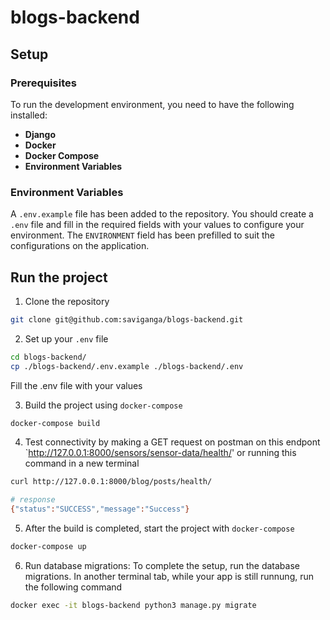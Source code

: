 # blogs-backend

## Setup

### Prerequisites

To run the development environment, you need to have the following installed:

- **Django**
- **Docker**
- **Docker Compose**
- **Environment Variables**

### Environment Variables

A `.env.example` file has been added to the repository. You should create a `.env` file and fill in the required fields with your values to configure your environment. The `ENVIRONMENT` field has been prefilled to suit the configurations on the application.

## Run the project

1. Clone the repository
```bash
git clone git@github.com:saviganga/blogs-backend.git
```

2. Set up your `.env` file
```bash
cd blogs-backend/
cp ./blogs-backend/.env.example ./blogs-backend/.env
```
Fill the .env file with your values

3. Build the project using `docker-compose`
```bash
docker-compose build
```

4. Test connectivity by making a GET request on postman on this endpont `http://127.0.0.1:8000/sensors/sensor-data/health/' or running this command in a new terminal
```bash
curl http://127.0.0.1:8000/blog/posts/health/

# response
{"status":"SUCCESS","message":"Success"}
```


5. After the build is completed, start the project with `docker-compose`
```bash
docker-compose up
```

6. Run database migrations: To complete the setup, run the database migrations. In another terminal tab, while your app is still runnung, run the following command
```bash
docker exec -it blogs-backend python3 manage.py migrate
```